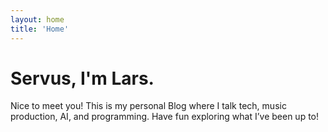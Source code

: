 ```yaml
---
layout: home
title: 'Home'
---
```


# Servus, I'm Lars.

Nice to meet you! This is my personal Blog where I talk tech, music production, AI, and programming. Have fun exploring what I’ve been up to!